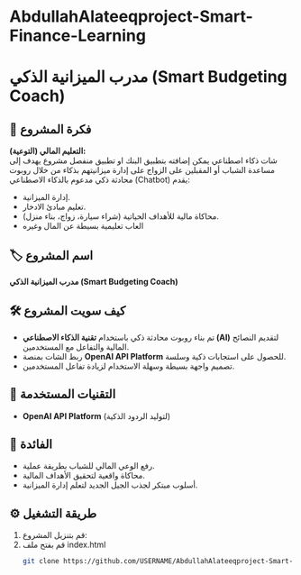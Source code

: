 # AbdullahAlateeqproject-Smart-Finance-Learning
# مدرب الميزانية الذكي (Smart Budgeting Coach)

## 📌 فكرة المشروع
**التعليم المالي (التوعية):**  
شات ذكاء اصطناعي يمكن إضافته بتطبيق البنك او تطبيق منفصل مشروع يهدف إلى مساعدة الشباب أو المقبلين على الزواج على إدارة ميزانيتهم بذكاء من خلال روبوت محادثة ذكي مدعوم بالذكاء الاصطناعي (Chatbot) يقدم:
- إدارة الميزانية.
- تعليم مبادئ الادخار.
- محاكاة مالية للأهداف الحياتية (شراء سيارة، زواج، بناء منزل).
- العاب تعليمية بسيطة عن المال وغيره

## 🏷️ اسم المشروع
**مدرب الميزانية الذكي (Smart Budgeting Coach)**

## 🛠️ كيف سويت المشروع
- تم بناء روبوت محادثة ذكي باستخدام **تقنية الذكاء الاصطناعي (AI)** لتقديم النصائح المالية والتفاعل مع المستخدمين.  
- ربط الشات بمنصة **OpenAI API Platform** للحصول على استجابات ذكية وسلسة.  
- تصميم واجهة بسيطة وسهلة الاستخدام لزيادة تفاعل المستخدمين.  

## 🧰 التقنيات المستخدمة
- **OpenAI API Platform** (لتوليد الردود الذكية)

## 🎯 الفائدة
- رفع الوعي المالي للشباب بطريقة عملية.  
- محاكاة واقعية لتحقيق الأهداف المالية.  
- أسلوب مبتكر لجذب الجيل الجديد لتعلم إدارة الميزانية.

## ⚙️ طريقة التشغيل
1. قم بتنزيل المشروع:
2. قم بفتح ملف index.html 
   ```bash
   git clone https://github.com/USERNAME/AbdullahAlateeqproject-Smart-Finance-Learning.git
